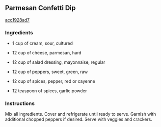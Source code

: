 ## Parmesan Confetti Dip

[acc1928ad7](http://www.food.com/recipe/parmesan-confetti-dip-199291)

### Ingredients

 - 1 cup of cream, sour, cultured

 - 12 cup of cheese, parmesan, hard

 - 12 cup of salad dressing, mayonnaise, regular

 - 12 cup of peppers, sweet, green, raw

 - 12 cup of spices, pepper, red or cayenne

 - 12 teaspoon of spices, garlic powder

### Instructions

Mix all ingredients. Cover and refrigerate until ready to serve. Garnish with additional chopped peppers if desired. Serve with veggies and crackers.